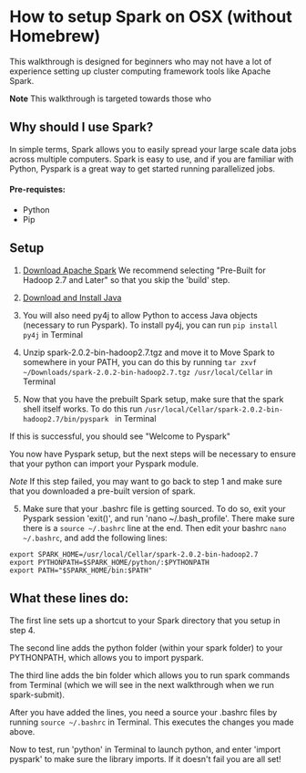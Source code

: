 # How to setup Spark on OSX (without Homebrew)

This walkthrough is designed for beginners who may not have a lot of experience setting up cluster computing framework tools like Apache Spark.  

**Note** This walkthrough is targeted towards those who 

## Why should I use Spark?

In simple terms, Spark allows you to easily spread your large scale data jobs across multiple computers.  Spark is easy to use, and if you are familiar with Python, Pyspark is a great way to get started running parallelized jobs.

#### Pre-requistes:
+ Python
+ Pip

## Setup

1.  [Download Apache Spark](http://spark.apache.org/downloads.html)
We recommend selecting "Pre-Built for Hadoop 2.7 and Later" so that you skip the 'build' step.

2.  [Download and Install Java](http://www.oracle.com/technetwork/java/javase/downloads/index.html)

3.  You will also need py4j to allow Python to access Java objects (necessary to run Pyspark).  To install py4j, you can run `pip install py4j` in Terminal

3.  Unzip spark-2.0.2-bin-hadoop2.7.tgz and move it to Move Spark to somewhere in your PATH, you can do this by running `tar zxvf ~/Downloads/spark-2.0.2-bin-hadoop2.7.tgz /usr/local/Cellar` in Terminal

4.  Now that you have the prebuilt Spark setup, make sure that the spark shell itself works.  To do this run `/usr/local/Cellar/spark-2.0.2-bin-hadoop2.7/bin/pyspark ` in Terminal

   If this is successful, you should see "Welcome to Pyspark"

   You now have Pyspark setup, but the next steps will be necessary to ensure that your python can import your Pyspark module.

   *Note* If this step failed, you may want to go back to step 1 and make sure that you downloaded a pre-built version of spark.

5.  Make sure that your .bashrc file is getting sourced.  To do so, exit your Pyspark session 'exit()', and run 'nano ~/.bash_profile'.  There make sure there is a `source ~/.bashrc` line at the end. Then edit your bashrc  `nano ~/.bashrc`, and add the following lines:

```
export SPARK_HOME=/usr/local/Cellar/spark-2.0.2-bin-hadoop2.7
export PYTHONPATH=$SPARK_HOME/python/:$PYTHONPATH
export PATH="$SPARK_HOME/bin:$PATH"
```

## What these lines do:

The first line sets up a shortcut to your Spark directory that you setup in step 4.

The second line adds the python folder (within your spark folder) to your PYTHONPATH, which allows you to import pyspark.

The third line adds the bin folder which allows you to run spark commands from Terminal (which we will see in the next walkthrough when we run spark-submit).

After you have added the lines, you need a source your .bashrc files by running `source ~/.bashrc` in Terminal.  This executes the changes you made above.

Now to test, run 'python' in Terminal to launch python, and enter 'import pyspark' to make sure the library imports.  If it doesn't fail you are all set!
